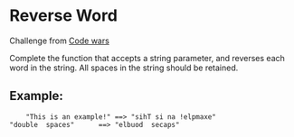 # Reverse Word

Challenge from [Code wars](https://www.codewars.com)

Complete the function that accepts a string parameter, and reverses each word in the string.
All spaces in the string should be retained.

## Example:

```
    "This is an example!" ==> "sihT si na !elpmaxe"
"double  spaces"      ==> "elbuod  secaps"
```
